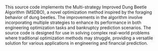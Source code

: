 This source code implements the Multi-strategy Improved Dung Beetle Algorithm (MSDBO), a novel optimization method inspired by the foraging behavior of dung beetles. The improvements in the algorithm involve incorporating multiple strategies to enhance its performance in both engineering optimization tasks and bankruptcy prediction scenarios. The source code is designed for use in solving complex real-world problems where traditional optimization methods may struggle, providing a versatile solution for various applications in engineering and financial prediction.
